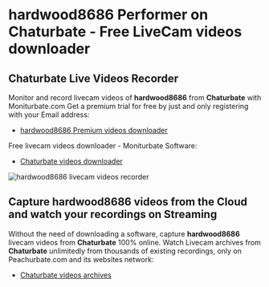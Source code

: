 # hardwood8686 Performer on Chaturbate - Free LiveCam videos downloader

## Chaturbate Live Videos Recorder

Monitor and record livecam videos of **hardwood8686** from **Chaturbate** with Moniturbate.com
Get a premium trial for free by just and only registering with your Email address:
* [hardwood8686 Premium videos downloader](https://moniturbate.com/request-demo-licence-key.html)

Free livecam videos downloader - Moniturbate Software:
* [Chaturbate videos downloader](https://moniturbate.com/moniturbate-download-software.html)

![hardwood8686 livecam videos recorder](https://peachurnet.com/templates/moniturbate-software.png)


## Capture hardwood8686 videos from the Cloud and watch your recordings on Streaming

Without the need of downloading a software, capture **hardwood8686** livecam videos from **Chaturbate** 100% online.
Watch Livecam archives from **Chaturbate** unlimitedly from thousands of existing recordings, only on Peachurbate.com and its websites network:
* [Chaturbate videos archives](https://peachurnet.com/)